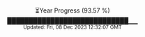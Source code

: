 <p align="center">
⏳Year Progress (93.57 %) <br>
████████████████████████████▁▁ <br>
<sub>Updated: Fri, 08 Dec 2023 12:32:07 GMT</sub>
</p>

